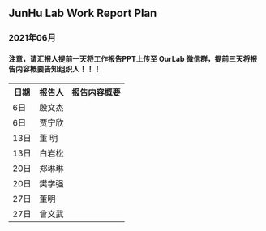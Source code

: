 
## JunHu Lab Work Report Plan

### 2021年06月



#### 注意，请汇报人提前一天将工作报告PPT上传至 OurLab 微信群，提前三天将报告内容概要告知组织人！！！
<html>
<body>

<table>
  <tr>
    <th>日期</th>
    <th>报告人</th>
    <th>报告内容概要</th>    
  </tr>
  
  
   <tr>
    <td>6日</td>
    <td>殷文杰</td>
    <td></td>
  </tr>
  <tr>
    <td>6日</td>
    <td>贾宁欣</td>
    <td></td>
  </tr>

  
  <tr>
    <td>13日</td>
    <td>董  明</td>
    <td></td>
  </tr>
  <tr>
    <td>13日</td>
    <td>白岩松</td>
    <td></td>
  </tr>
  
  
  <tr>
    <td>20日</td>
    <td>郑琳琳</td>
    <td></td>
  </tr>
   <tr>
    <td>20日</td>
    <td>樊学强</td>
    <td></td>
  </tr>
  
  
  <tr>
    <td>27日</td>
    <td>董明</td>
    <td></td>
  </tr>
  <tr>
    <td>27日</td>
    <td>曾文武</td>
    <td></td>
  </tr>
  

  
  
</table>
</body>
</html>

